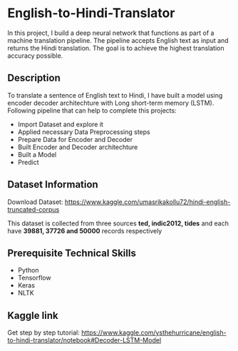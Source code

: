 # English-to-Hindi-Translator

In this project, I build a deep neural network that functions as part of a machine translation pipeline. The pipeline accepts English text as input and returns the Hindi translation. The goal is to achieve the highest translation accuracy possible.

## Description

To translate a sentence of English text to Hindi, I have built a model using encoder decoder architechture with Long short-term memory (LSTM).
Following pipeline that can help to complete this projects:
- Import Dataset and explore it
- Applied necessary Data Preprocessing steps
- Prepare Data for Encoder and Decoder
- Built Encoder and Decoder architechture
- Built a Model
- Predict  

## Dataset Information

Download Dataset: https://www.kaggle.com/umasrikakollu72/hindi-english-truncated-corpus

This dataset is collected from three sources **ted, indic2012, tides** and each have **39881, 37726 and 50000** records respectively

## Prerequisite Technical Skills
- Python
- Tensorflow
- Keras
- NLTK

## Kaggle link

Get step by step tutorial: https://www.kaggle.com/ysthehurricane/english-to-hindi-translator/notebook#Decoder-LSTM-Model
